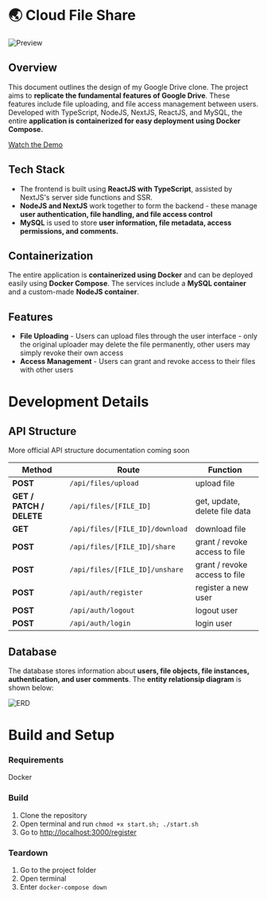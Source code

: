 # 🌏 Cloud File Share

![Preview](https://github.com/ItsNotCam/GoogleDriveClone/assets/46014191/46a04830-0e60-48f0-8cdc-8e71c6c73264)


## Overview

This document outlines the design of my Google Drive clone. The project aims to **replicate the fundamental features of Google Drive**. These features include file uploading, and file access management between users. Developed with TypeScript, NodeJS, NextJS, ReactJS, and MySQL, the entire **application is containerized for easy deployment using Docker Compose.**

[Watch the Demo](https://streamable.com/e/c7hyo6)

## Tech Stack
* The frontend is built using **ReactJS with TypeScript**, assisted by NextJS's server side functions and SSR.
* **NodeJS and NextJS** work together to form the backend - these manage **user authentication, file handling, and file access control**
* **MySQL** is used to store **user information, file metadata, access permissions, and comments.**

## Containerization

The entire application is **containerized using Docker** and can be deployed easily using **Docker Compose**. The services include a **MySQL container** and a custom-made **NodeJS container**.

## Features

* **File Uploading** - Users can upload files through the user interface - only the original uploader may delete the file permanently, other users may simply revoke their own access
* **Access Management** - Users can grant and revoke access to their files with other users

# Development Details

## API Structure

More official API structure documentation coming soon

| **Method** | **Route** | **Function** |
| ------- | ------------------ | ------------- |
| **POST** | `/api/files/upload` | upload file |
| **GET / PATCH / DELETE** | `/api/files/[FILE_ID]`| get, update, delete file data |
| **GET** | `/api/files/[FILE_ID]/download` | download file |
| **POST** | `/api/files/[FILE_ID]/share` | grant / revoke access to file |
| **POST** | `/api/files/[FILE_ID]/unshare` | grant / revoke access to file |
| **POST** | `/api/auth/register` | register a new user |
| **POST** | `/api/auth/logout` | logout user |
| **POST** | `/api/auth/login` | login user |

## Database
The database stores information about **users, file objects, file instances, authentication, and user comments**. The **entity relationsip diagram** is shown below:

![ERD](https://github.com/ItsNotCam/GoogleDriveClone/assets/46014191/be1532bd-fe9b-4ccd-a184-bca38b93911f)

# Build and Setup
### Requirements
Docker

### Build
1. Clone the repository
2. Open terminal and run `chmod +x start.sh; ./start.sh`
3. Go to [http://localhost:3000/register](http://localhost:3000/register)

### Teardown
1. Go to the project folder
2. Open terminal
3. Enter `docker-compose down`

